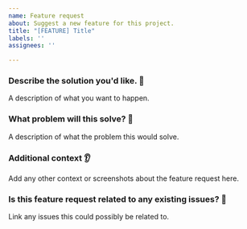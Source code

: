 ```yaml
---
name: Feature request
about: Suggest a new feature for this project.
title: "[FEATURE] Title"
labels: ''
assignees: ''

---
```


### **Describe the solution you'd like.** :thought_balloon:
A description of what you want to happen.

### **What problem will this solve?** :punch:
A description of what the problem this would solve.

### **Additional context** :ear:
Add any other context or screenshots about the feature request here.

### **Is this feature request related to any existing issues?** :link:
Link any issues this could possibly be related to.
